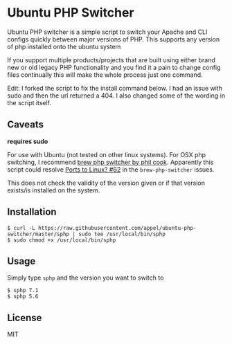 # Ubuntu PHP Switcher
Ubuntu PHP switcher is a simple script to switch your Apache and CLI configs quickly between major versions of PHP. This supports any version of php installed onto the ubuntu system

If you support multiple products/projects that are built using either brand new or old legacy PHP functionality and you find it a pain to change config files continually this will make the whole process just one command.

Edit: I forked the script to fix the install command below. I had an issue with sudo and then the url returned a 404. I also changed some of the wording in the script itself.

## Caveats
**requires sudo**

For use with Ubuntu (not tested on other linux systems). For OSX php switching, I recommend [brew php switcher by phil cook](https://github.com/philcook/brew-php-switcher). Apparently this script could resolve [Ports to Linux? #62](https://github.com/philcook/brew-php-switcher/issues/62) in the `brew-php-switcher` issues.

This does not check the validity of the version given or if that version exists/is installed on the system.

## Installation

    $ curl -L https://raw.githubusercontent.com/appel/ubuntu-php-switcher/master/sphp | sudo tee /usr/local/bin/sphp
    $ sudo chmod +x /usr/local/bin/sphp
    
## Usage
Simply type `sphp` and the version you want to switch to
    
    $ sphp 7.1
    $ sphp 5.6

## License
MIT
